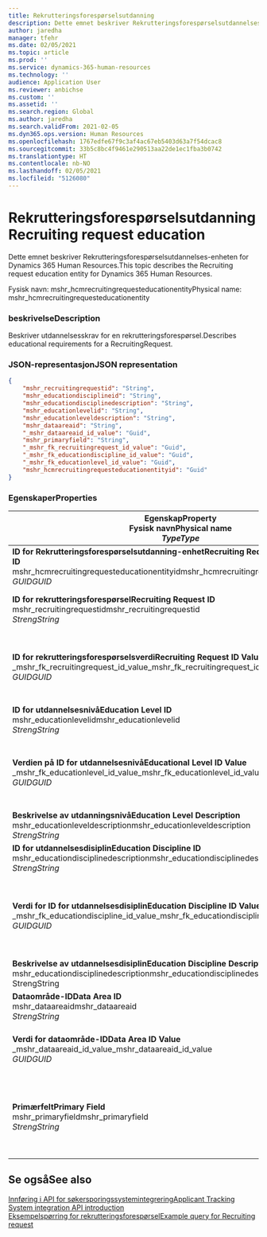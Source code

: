 ```yaml
---
title: Rekrutteringsforespørselsutdanning
description: Dette emnet beskriver Rekrutteringsforespørselsutdannelses-enheten for Dynamics 365 Human Resources.
author: jaredha
manager: tfehr
ms.date: 02/05/2021
ms.topic: article
ms.prod: ''
ms.service: dynamics-365-human-resources
ms.technology: ''
audience: Application User
ms.reviewer: anbichse
ms.custom: ''
ms.assetid: ''
ms.search.region: Global
ms.author: jaredha
ms.search.validFrom: 2021-02-05
ms.dyn365.ops.version: Human Resources
ms.openlocfilehash: 1767edfe67f9c3af4ac67eb5403d63a7f54dcac8
ms.sourcegitcommit: 33b5c8bc4f9461e290513aa22de1ec1fba3b0742
ms.translationtype: HT
ms.contentlocale: nb-NO
ms.lasthandoff: 02/05/2021
ms.locfileid: "5126080"
---
```

# <a name="recruiting-request-education"></a><span data-ttu-id="845e5-103">Rekrutteringsforespørselsutdanning</span><span class="sxs-lookup"><span data-stu-id="845e5-103">Recruiting request education</span></span>

<span data-ttu-id="845e5-104">Dette emnet beskriver Rekrutteringsforespørselsutdannelses-enheten for Dynamics 365 Human Resources.</span><span class="sxs-lookup"><span data-stu-id="845e5-104">This topic describes the Recruiting request education entity for Dynamics 365 Human Resources.</span></span>

<span data-ttu-id="845e5-105">Fysisk navn: mshr_hcmrecruitingrequesteducationentity</span><span class="sxs-lookup"><span data-stu-id="845e5-105">Physical name: mshr_hcmrecruitingrequesteducationentity</span></span>

### <a name="description"></a><span data-ttu-id="845e5-106">beskrivelse</span><span class="sxs-lookup"><span data-stu-id="845e5-106">Description</span></span>

<span data-ttu-id="845e5-107">Beskriver utdannelsesskrav for en rekrutteringsforespørsel.</span><span class="sxs-lookup"><span data-stu-id="845e5-107">Describes educational requirements for a RecruitingRequest.</span></span>

### <a name="json-representation"></a><span data-ttu-id="845e5-108">JSON-representasjon</span><span class="sxs-lookup"><span data-stu-id="845e5-108">JSON representation</span></span>

```json
{
    "mshr_recruitingrequestid": "String",
    "mshr_educationdisciplineid": "String",
    "mshr_educationdisciplinedescription": "String",
    "mshr_educationlevelid": "String",
    "mshr_educationleveldescription": "String",
    "mshr_dataareaid": "String",
    "_mshr_dataareaid_id_value": "Guid",
    "mshr_primaryfield": "String",
    "_mshr_fk_recruitingrequest_id_value": "Guid",
    "_mshr_fk_educationdiscipline_id_value": "Guid",
    "_mshr_fk_educationlevel_id_value": "Guid",
    "mshr_hcmrecruitingrequesteducationentityid": "Guid"
}
```

### <a name="properties"></a><span data-ttu-id="845e5-109">Egenskaper</span><span class="sxs-lookup"><span data-stu-id="845e5-109">Properties</span></span>

| <span data-ttu-id="845e5-110">Egenskap</span><span class="sxs-lookup"><span data-stu-id="845e5-110">Property</span></span><br><span data-ttu-id="845e5-111">**Fysisk navn**</span><span class="sxs-lookup"><span data-stu-id="845e5-111">**Physical name**</span></span><br><span data-ttu-id="845e5-112">**_Type_**</span><span class="sxs-lookup"><span data-stu-id="845e5-112">**_Type_**</span></span> | <span data-ttu-id="845e5-113">Bruk</span><span class="sxs-lookup"><span data-stu-id="845e5-113">Use</span></span> | <span data-ttu-id="845e5-114">beskrivelse</span><span class="sxs-lookup"><span data-stu-id="845e5-114">Description</span></span> |
| --- | --- | --- |
| <span data-ttu-id="845e5-115">**ID for Rekrutteringsforespørselsutdanning-enhet**</span><span class="sxs-lookup"><span data-stu-id="845e5-115">**Recruiting Request Education Entity ID**</span></span><br><span data-ttu-id="845e5-116">mshr_hcmrecruitingrequesteducationentityid</span><span class="sxs-lookup"><span data-stu-id="845e5-116">mshr_hcmrecruitingrequesteducationentityid</span></span><br><span data-ttu-id="845e5-117">*GUID*</span><span class="sxs-lookup"><span data-stu-id="845e5-117">*GUID*</span></span> | <span data-ttu-id="845e5-118">Skrivebeskyttet</span><span class="sxs-lookup"><span data-stu-id="845e5-118">Read-only</span></span><br><span data-ttu-id="845e5-119">Obligatorisk</span><span class="sxs-lookup"><span data-stu-id="845e5-119">Required</span></span> | <span data-ttu-id="845e5-120">Systemgenerert unik ID for posten rekrutteringsforespørselsutdannelse.</span><span class="sxs-lookup"><span data-stu-id="845e5-120">System-generated unique identifier for the Recruiting Request Education record.</span></span> |
| <span data-ttu-id="845e5-121">**ID for rekrutteringsforespørsel**</span><span class="sxs-lookup"><span data-stu-id="845e5-121">**Recruiting Request ID**</span></span><br><span data-ttu-id="845e5-122">mshr_recruitingrequestid</span><span class="sxs-lookup"><span data-stu-id="845e5-122">mshr_recruitingrequestid</span></span><br><span data-ttu-id="845e5-123">*Streng*</span><span class="sxs-lookup"><span data-stu-id="845e5-123">*String*</span></span> | <span data-ttu-id="845e5-124">Skriv én gang</span><span class="sxs-lookup"><span data-stu-id="845e5-124">Write-once</span></span><br><span data-ttu-id="845e5-125">Obligatorisk</span><span class="sxs-lookup"><span data-stu-id="845e5-125">Required</span></span> | <span data-ttu-id="845e5-126">Den brukerlesbare unike identifikatoren for den relaterte rekrutteringsforespørselen.</span><span class="sxs-lookup"><span data-stu-id="845e5-126">The user-readable unique identifier of the related recruiting request.</span></span> |
| <span data-ttu-id="845e5-127">**ID for rekrutteringsforespørselsverdi**</span><span class="sxs-lookup"><span data-stu-id="845e5-127">**Recruiting Request ID Value**</span></span><br><span data-ttu-id="845e5-128">_mshr_fk_recruitingrequest_id_value</span><span class="sxs-lookup"><span data-stu-id="845e5-128">_mshr_fk_recruitingrequest_id_value</span></span><br><span data-ttu-id="845e5-129">*GUID*</span><span class="sxs-lookup"><span data-stu-id="845e5-129">*GUID*</span></span> | <span data-ttu-id="845e5-130">Skrivebeskyttet</span><span class="sxs-lookup"><span data-stu-id="845e5-130">Read-only</span></span><br><span data-ttu-id="845e5-131">Obligatorisk</span><span class="sxs-lookup"><span data-stu-id="845e5-131">Required</span></span><br><span data-ttu-id="845e5-132">Sekundærnøkkel: mshr_hcmrecruitingrequestentityid i mshr_hcmrecruitingrequestentity</span><span class="sxs-lookup"><span data-stu-id="845e5-132">Foreign key: mshr_hcmrecruitingrequestentityid of mshr_hcmrecruitingrequestentity</span></span> | <span data-ttu-id="845e5-133">Systemgenerert unik ID for den relaterte rekrutteringsforespørselen.</span><span class="sxs-lookup"><span data-stu-id="845e5-133">System-generated unique identifier of the related recruiting request.</span></span> |
| <span data-ttu-id="845e5-134">**ID for utdannelsesnivå**</span><span class="sxs-lookup"><span data-stu-id="845e5-134">**Education Level ID**</span></span><br><span data-ttu-id="845e5-135">mshr_educationlevelid</span><span class="sxs-lookup"><span data-stu-id="845e5-135">mshr_educationlevelid</span></span><br><span data-ttu-id="845e5-136">*Streng*</span><span class="sxs-lookup"><span data-stu-id="845e5-136">*String*</span></span> | <span data-ttu-id="845e5-137">Skriv én gang</span><span class="sxs-lookup"><span data-stu-id="845e5-137">Write-once</span></span><br><span data-ttu-id="845e5-138">Obligatorisk</span><span class="sxs-lookup"><span data-stu-id="845e5-138">Required</span></span> | <span data-ttu-id="845e5-139">Nivået for den påkrevde utdannelsen.</span><span class="sxs-lookup"><span data-stu-id="845e5-139">The level of education required.</span></span> |
| <span data-ttu-id="845e5-140">**Verdien på ID for utdannelsesnivå**</span><span class="sxs-lookup"><span data-stu-id="845e5-140">**Educational Level ID Value**</span></span><br><span data-ttu-id="845e5-141">_mshr_fk_educationlevel_id_value</span><span class="sxs-lookup"><span data-stu-id="845e5-141">_mshr_fk_educationlevel_id_value</span></span><br><span data-ttu-id="845e5-142">*GUID*</span><span class="sxs-lookup"><span data-stu-id="845e5-142">*GUID*</span></span> | <span data-ttu-id="845e5-143">Skrivebeskyttet</span><span class="sxs-lookup"><span data-stu-id="845e5-143">Read-only</span></span><br><span data-ttu-id="845e5-144">Obligatorisk</span><span class="sxs-lookup"><span data-stu-id="845e5-144">Required</span></span><br><span data-ttu-id="845e5-145">Sekundærnøkkel: mshr_hcmeducationlevelentityid i mshr_hcmeducationlevelentity</span><span class="sxs-lookup"><span data-stu-id="845e5-145">Foreign key: mshr_hcmeducationlevelentityid of mshr_hcmeducationlevelentity</span></span> | <span data-ttu-id="845e5-146">Systemgenerert unik identifikator for nivået for den påkrevde utdannelsen.</span><span class="sxs-lookup"><span data-stu-id="845e5-146">System-generated unique identifier of the level of education required.</span></span> |
| <span data-ttu-id="845e5-147">**Beskrivelse av utdanningsnivå**</span><span class="sxs-lookup"><span data-stu-id="845e5-147">**Education Level Description**</span></span><br><span data-ttu-id="845e5-148">mshr_educationleveldescription</span><span class="sxs-lookup"><span data-stu-id="845e5-148">mshr_educationleveldescription</span></span><br><span data-ttu-id="845e5-149">*Streng*</span><span class="sxs-lookup"><span data-stu-id="845e5-149">*String*</span></span> | <span data-ttu-id="845e5-150">Skrivebeskyttet</span><span class="sxs-lookup"><span data-stu-id="845e5-150">Read-only</span></span><br><span data-ttu-id="845e5-151">Obligatorisk</span><span class="sxs-lookup"><span data-stu-id="845e5-151">Required</span></span> | <span data-ttu-id="845e5-152">Beskrivelsen av nivået som kreves for ferdigheten.</span><span class="sxs-lookup"><span data-stu-id="845e5-152">The description of the level required for the skill.</span></span> |
| <span data-ttu-id="845e5-153">**ID for utdannelsesdisiplin**</span><span class="sxs-lookup"><span data-stu-id="845e5-153">**Education Discipline ID**</span></span><br><span data-ttu-id="845e5-154">mshr_educationdisciplinedescription</span><span class="sxs-lookup"><span data-stu-id="845e5-154">mshr_educationdisciplinedescription</span></span><br><span data-ttu-id="845e5-155">*Streng*</span><span class="sxs-lookup"><span data-stu-id="845e5-155">*String*</span></span> | <span data-ttu-id="845e5-156">Skriv én gang</span><span class="sxs-lookup"><span data-stu-id="845e5-156">Write-once</span></span><br><span data-ttu-id="845e5-157">Obligatorisk</span><span class="sxs-lookup"><span data-stu-id="845e5-157">Required</span></span> | <span data-ttu-id="845e5-158">Området for utdannelsesdisiplinen.</span><span class="sxs-lookup"><span data-stu-id="845e5-158">The area of educational discipline.</span></span> |
| <span data-ttu-id="845e5-159">**Verdi for ID for utdannelsesdisiplin**</span><span class="sxs-lookup"><span data-stu-id="845e5-159">**Education Discipline ID Value**</span></span><br><span data-ttu-id="845e5-160">_mshr_fk_educationdiscipline_id_value</span><span class="sxs-lookup"><span data-stu-id="845e5-160">_mshr_fk_educationdiscipline_id_value</span></span><br><span data-ttu-id="845e5-161">*GUID*</span><span class="sxs-lookup"><span data-stu-id="845e5-161">*GUID*</span></span> | <span data-ttu-id="845e5-162">Skrivebeskyttet</span><span class="sxs-lookup"><span data-stu-id="845e5-162">Read-only</span></span><br><span data-ttu-id="845e5-163">Obligatorisk</span><span class="sxs-lookup"><span data-stu-id="845e5-163">Required</span></span><br><span data-ttu-id="845e5-164">Sekundærnøkkel: mshr_hcmeducationdisciplineentityid i mshr_hcmeducationdisciplineentity-enhet</span><span class="sxs-lookup"><span data-stu-id="845e5-164">Foreign key: mshr_hcmeducationdisciplineentityid of mshr_hcmeducationdisciplineentity</span></span> | <span data-ttu-id="845e5-165">Systemgenerert unik identifikator for området for utdannelsesdisiplinen.</span><span class="sxs-lookup"><span data-stu-id="845e5-165">System-generated unique identifier of the area of educational discipline.</span></span> |
| <span data-ttu-id="845e5-166">**Beskrivelse av utdannelsesdisiplin**</span><span class="sxs-lookup"><span data-stu-id="845e5-166">**Education Discipline Description**</span></span><br><span data-ttu-id="845e5-167">mshr_educationdisciplinedescription</span><span class="sxs-lookup"><span data-stu-id="845e5-167">mshr_educationdisciplinedescription</span></span><br><span data-ttu-id="845e5-168">Streng</span><span class="sxs-lookup"><span data-stu-id="845e5-168">String</span></span> | <span data-ttu-id="845e5-169">Skrivebeskyttet</span><span class="sxs-lookup"><span data-stu-id="845e5-169">Read-only</span></span><br><span data-ttu-id="845e5-170">Obligatorisk</span><span class="sxs-lookup"><span data-stu-id="845e5-170">Required</span></span> | <span data-ttu-id="845e5-171">Beskrivelsen av området for utdannelsesdisiplinen.</span><span class="sxs-lookup"><span data-stu-id="845e5-171">The description of the area of educational discipline.</span></span> |
| <span data-ttu-id="845e5-172">**Dataområde-ID**</span><span class="sxs-lookup"><span data-stu-id="845e5-172">**Data Area ID**</span></span><br><span data-ttu-id="845e5-173">mshr_dataareaid</span><span class="sxs-lookup"><span data-stu-id="845e5-173">mshr_dataareaid</span></span><br><span data-ttu-id="845e5-174">*Streng*</span><span class="sxs-lookup"><span data-stu-id="845e5-174">*String*</span></span> | <span data-ttu-id="845e5-175">Lese/skrive</span><span class="sxs-lookup"><span data-stu-id="845e5-175">Read/write</span></span><br><span data-ttu-id="845e5-176">Valgfri</span><span class="sxs-lookup"><span data-stu-id="845e5-176">Optional</span></span> | <span data-ttu-id="845e5-177">Angir den juridiske enheten (firmaet).</span><span class="sxs-lookup"><span data-stu-id="845e5-177">Specifies the legal entity (company).</span></span>|
| <span data-ttu-id="845e5-178">**Verdi for dataområde-ID**</span><span class="sxs-lookup"><span data-stu-id="845e5-178">**Data Area ID Value**</span></span><br><span data-ttu-id="845e5-179">_mshr_dataareaid_id_value</span><span class="sxs-lookup"><span data-stu-id="845e5-179">_mshr_dataareaid_id_value</span></span><br><span data-ttu-id="845e5-180">*GUID*</span><span class="sxs-lookup"><span data-stu-id="845e5-180">*GUID*</span></span> | <span data-ttu-id="845e5-181">Skrivebeskyttet</span><span class="sxs-lookup"><span data-stu-id="845e5-181">Read-only</span></span><br><span data-ttu-id="845e5-182">Valgfri</span><span class="sxs-lookup"><span data-stu-id="845e5-182">Optional</span></span><br><span data-ttu-id="845e5-183">Sekundærnøkkel: cdm_companyid i cdm_company-enhet</span><span class="sxs-lookup"><span data-stu-id="845e5-183">Foreign key: cdm_companyid of cdm_company entity</span></span> | <span data-ttu-id="845e5-184">Systemgenerert GUID-verdi som identifiserer den juridiske enheten (firmaet).</span><span class="sxs-lookup"><span data-stu-id="845e5-184">System-generated GUID value identifying the legal entity (company).</span></span> |
| <span data-ttu-id="845e5-185">**Primærfelt**</span><span class="sxs-lookup"><span data-stu-id="845e5-185">**Primary Field**</span></span><br><span data-ttu-id="845e5-186">mshr_primaryfield</span><span class="sxs-lookup"><span data-stu-id="845e5-186">mshr_primaryfield</span></span><br><span data-ttu-id="845e5-187">*Streng*</span><span class="sxs-lookup"><span data-stu-id="845e5-187">*String*</span></span> | <span data-ttu-id="845e5-188">Skrivebeskyttet</span><span class="sxs-lookup"><span data-stu-id="845e5-188">Read-only</span></span><br><span data-ttu-id="845e5-189">Obligatorisk</span><span class="sxs-lookup"><span data-stu-id="845e5-189">Required</span></span> | <span data-ttu-id="845e5-190">Sammenslåing av rekrutteringsforespørselsverdi, ID for utdannelsesnivå og ID for utdannelsesdisiplin som en annen metode for å identifisere posten entydig.</span><span class="sxs-lookup"><span data-stu-id="845e5-190">Concatenation of Recruiting Request value, Education Level ID, and Education Discipline ID as another method to uniquely identify the record.</span></span> |

## <a name="see-also"></a><span data-ttu-id="845e5-191">Se også</span><span class="sxs-lookup"><span data-stu-id="845e5-191">See also</span></span>

[<span data-ttu-id="845e5-192">Innføring i API for søkersporingssystemintegrering</span><span class="sxs-lookup"><span data-stu-id="845e5-192">Applicant Tracking System integration API introduction</span></span>](hr-admin-integration-ats-api-introduction.md)<br>
[<span data-ttu-id="845e5-193">Eksempelspørring for rekrutteringsforespørsel</span><span class="sxs-lookup"><span data-stu-id="845e5-193">Example query for Recruiting request</span></span>](hr-admin-integration-ats-api-recruiting-request-example-query.md)


